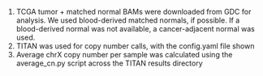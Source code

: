 1. TCGA tumor + matched normal BAMs were downloaded from GDC for analysis. We used blood-derived matched normals, if possible. If a blood-derived normal was not available, a cancer-adjacent normal was used.
2. TITAN was used for copy number calls, with the config.yaml file shown
3. Average chrX copy number per sample was calculated using the average_cn.py script across the TITAN results directory

